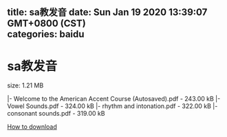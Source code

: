 
title: sa教发音
date: Sun Jan 19 2020 13:39:07 GMT+0800 (CST)    
categories: baidu
---

# sa教发音
size: 1.21 MB
 
 
|- Welcome to the American Accent Course (Autosaved).pdf - 243.00 kB
|- Vowel Sounds.pdf - 324.00 kB
|- rhythm and intonation.pdf - 322.00 kB
|- consonant sounds.pdf - 319.00 kB

[How to download](https://bpcam.bemobtrk.com/go/2ceec3aa-1ca2-46d6-b9ff-aaa5c184517c?jno=2048)